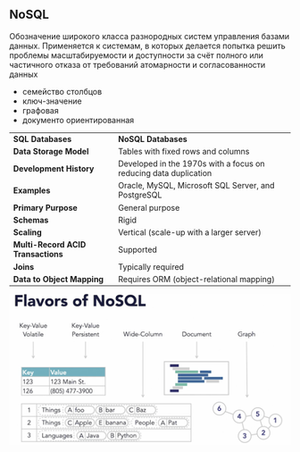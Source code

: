 ## **NoSQL**

Обозначение широкого класса разнородных систем управления базами данных. Применяется к системам, в которых делается попытка решить проблемы масштабируемости и доступности за счёт полного или частичного отказа от требований атомарности и согласованности данных

- семейство столбцов
- ключ-значение
- графовая
- документо ориентированная

|   |   |
|---|---|
|**SQL Databases**|**NoSQL Databases**|
|**Data Storage Model**|Tables with fixed rows and columns|
|**Development History**|Developed in the 1970s with a focus on reducing data duplication|
|**Examples**|Oracle, MySQL, Microsoft SQL Server, and PostgreSQL|
|**Primary Purpose**|General purpose|
|**Schemas**|Rigid|
|**Scaling**|Vertical (scale-up with a larger server)|
|**Multi-Record ACID Transactions**|Supported|
|**Joins**|Typically required|
|**Data to Object Mapping**|Requires ORM (object-relational mapping)|

![Untitled17.png](_img/Untitled17.png)